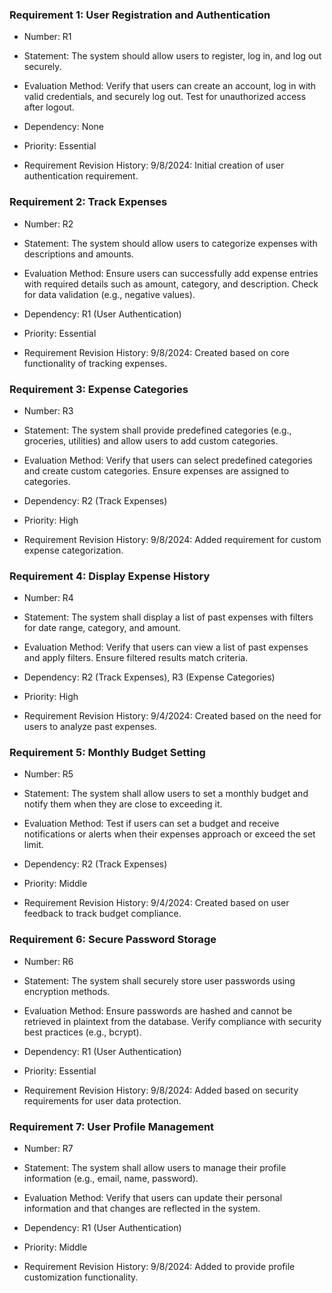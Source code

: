 

### Requirement 1: User Registration and Authentication
- Number: R1

- Statement: The system should allow users to register, log in, and log out securely.

- Evaluation Method: Verify that users can create an account, log in with valid credentials, and securely log out. Test for unauthorized access after logout.

- Dependency: None

- Priority: Essential

- Requirement Revision History: 9/8/2024: Initial creation of user authentication requirement.



### Requirement 2: Track Expenses
- Number: R2

- Statement: The system should allow users to categorize expenses with descriptions and amounts.

- Evaluation Method: Ensure users can successfully add expense entries with required details such as amount, category, and description. Check for data validation (e.g., negative values).

- Dependency: R1 (User Authentication)

- Priority: Essential

- Requirement Revision History: 9/8/2024: Created based on core functionality of tracking expenses.


### Requirement 3: Expense Categories
- Number: R3

- Statement: The system shall provide predefined categories (e.g., groceries, utilities) and allow users to add custom categories.

- Evaluation Method: Verify that users can select predefined categories and create custom categories. Ensure expenses are assigned to categories.

- Dependency: R2 (Track Expenses)

- Priority: High

- Requirement Revision History: 9/8/2024: Added requirement for custom expense categorization.


### Requirement 4: Display Expense History
- Number: R4

- Statement: The system shall display a list of past expenses with filters for date range, category, and amount.

- Evaluation Method: Verify that users can view a list of past expenses and apply filters. Ensure filtered results match criteria.

- Dependency: R2 (Track Expenses), R3 (Expense Categories)

- Priority: High

- Requirement Revision History: 9/4/2024: Created based on the need for users to analyze past expenses.



### Requirement 5: Monthly Budget Setting
- Number: R5

- Statement: The system shall allow users to set a monthly budget and notify them when they are close to exceeding it.

- Evaluation Method: Test if users can set a budget and receive notifications or alerts when their expenses approach or exceed the set limit.

- Dependency: R2 (Track Expenses)

- Priority: Middle

- Requirement Revision History: 9/4/2024: Created based on user feedback to track budget compliance.



### Requirement 6: Secure Password Storage
- Number: R6

- Statement: The system shall securely store user passwords using encryption methods.

- Evaluation Method: Ensure passwords are hashed and cannot be retrieved in plaintext from the database. Verify compliance with security best practices (e.g., bcrypt).

- Dependency: R1 (User Authentication)

- Priority: Essential

- Requirement Revision History: 9/8/2024: Added based on security requirements for user data protection.



### Requirement 7: User Profile Management
- Number: R7

- Statement: The system shall allow users to manage their profile information (e.g., email, name, password).

- Evaluation Method: Verify that users can update their personal information and that changes are reflected in the system.

- Dependency: R1 (User Authentication)

- Priority: Middle

- Requirement Revision History: 9/8/2024: Added to provide profile customization functionality.



